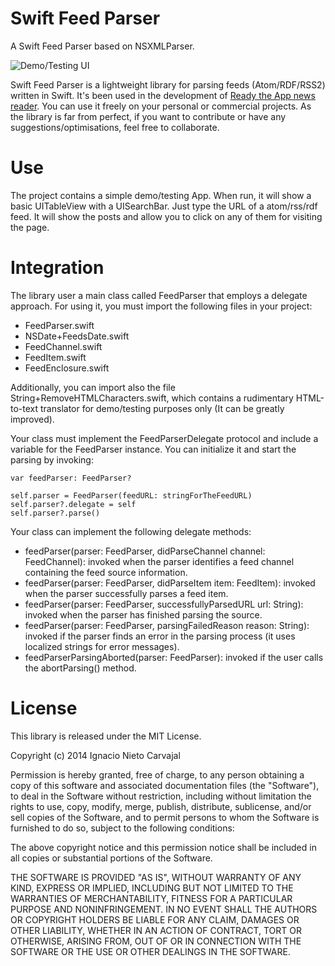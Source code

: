 Swift Feed Parser
=================

A Swift Feed Parser based on NSXMLParser.

![Demo/Testing UI](http://digitalleaves.com/blog/wp-content/uploads/2014/12/iOS-Simulator-Screen-Shot-14-Dec-2014-21.33.18-168x300.png)

Swift Feed Parser is a lightweight library for parsing feeds (Atom/RDF/RSS2) written in Swift. It's been used in the development of [Ready the App news reader](http://readytheapp.com). You can use it freely on your personal or commercial projects. As the library is far from perfect, if you want to contribute or have any suggestions/optimisations, feel free to collaborate.

Use
===

The project contains a simple demo/testing App. When run, it will show a basic UITableView with a UISearchBar. Just type the URL of a atom/rss/rdf feed. It will show the posts and allow you to click on any of them for visiting the page.

Integration
===========

The library user a main class called FeedParser that employs a delegate approach. For using it, you must import the following files in your project:

* FeedParser.swift
* NSDate+FeedsDate.swift
* FeedChannel.swift
* FeedItem.swift
* FeedEnclosure.swift

Additionally, you can import also the file String+RemoveHTMLCharacters.swift, which contains a rudimentary HTML-to-text translator for demo/testing purposes only (It can be greatly improved).

Your class must implement the FeedParserDelegate protocol and include a variable for the FeedParser instance. You can initialize it and start the parsing by invoking:

```
var feedParser: FeedParser?

self.parser = FeedParser(feedURL: stringForTheFeedURL)
self.parser?.delegate = self
self.parser?.parse()
```

Your class can implement the following delegate methods:

* feedParser(parser: FeedParser, didParseChannel channel: FeedChannel): invoked when the parser identifies a feed channel containing the feed source information.
* feedParser(parser: FeedParser, didParseItem item: FeedItem): invoked when the parser successfully parses a feed item.
* feedParser(parser: FeedParser, successfullyParsedURL url: String): invoked when the parser has finished parsing the source.
* feedParser(parser: FeedParser, parsingFailedReason reason: String): invoked if the parser finds an error in the parsing process (it uses localized strings for error messages).
* feedParserParsingAborted(parser: FeedParser): invoked if the user calls the abortParsing() method.

License
=======

This library is released under the MIT License.

Copyright (c) 2014 Ignacio Nieto Carvajal

Permission is hereby granted, free of charge, to any person obtaining a copy
of this software and associated documentation files (the "Software"), to deal
in the Software without restriction, including without limitation the rights
to use, copy, modify, merge, publish, distribute, sublicense, and/or sell
copies of the Software, and to permit persons to whom the Software is
furnished to do so, subject to the following conditions:

The above copyright notice and this permission notice shall be included in
all copies or substantial portions of the Software.

THE SOFTWARE IS PROVIDED "AS IS", WITHOUT WARRANTY OF ANY KIND, EXPRESS OR
IMPLIED, INCLUDING BUT NOT LIMITED TO THE WARRANTIES OF MERCHANTABILITY,
FITNESS FOR A PARTICULAR PURPOSE AND NONINFRINGEMENT. IN NO EVENT SHALL THE
AUTHORS OR COPYRIGHT HOLDERS BE LIABLE FOR ANY CLAIM, DAMAGES OR OTHER
LIABILITY, WHETHER IN AN ACTION OF CONTRACT, TORT OR OTHERWISE, ARISING FROM,
OUT OF OR IN CONNECTION WITH THE SOFTWARE OR THE USE OR OTHER DEALINGS IN
THE SOFTWARE.

